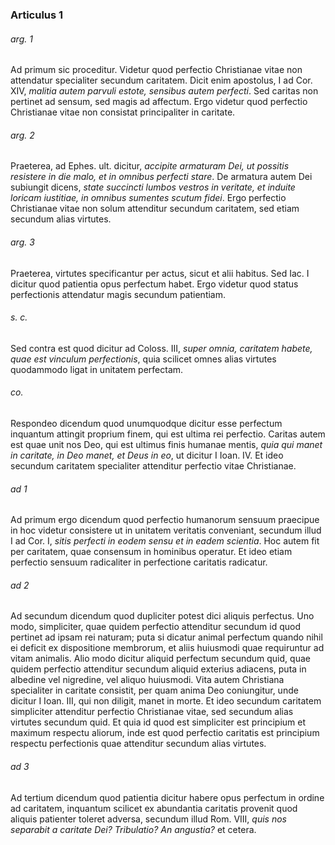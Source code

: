 ### Articulus 1

###### arg. 1
Ad primum sic proceditur. Videtur quod perfectio Christianae vitae non attendatur specialiter secundum caritatem. Dicit enim apostolus, I ad Cor. XIV, *malitia autem parvuli estote, sensibus autem perfecti*. Sed caritas non pertinet ad sensum, sed magis ad affectum. Ergo videtur quod perfectio Christianae vitae non consistat principaliter in caritate.

###### arg. 2
Praeterea, ad Ephes. ult. dicitur, *accipite armaturam Dei, ut possitis resistere in die malo, et in omnibus perfecti stare*. De armatura autem Dei subiungit dicens, *state succincti lumbos vestros in veritate, et induite loricam iustitiae, in omnibus sumentes scutum fidei*. Ergo perfectio Christianae vitae non solum attenditur secundum caritatem, sed etiam secundum alias virtutes.

###### arg. 3
Praeterea, virtutes specificantur per actus, sicut et alii habitus. Sed Iac. I dicitur quod patientia opus perfectum habet. Ergo videtur quod status perfectionis attendatur magis secundum patientiam.

###### s. c.
Sed contra est quod dicitur ad Coloss. III, *super omnia, caritatem habete, quae est vinculum perfectionis*, quia scilicet omnes alias virtutes quodammodo ligat in unitatem perfectam.

###### co.
Respondeo dicendum quod unumquodque dicitur esse perfectum inquantum attingit proprium finem, qui est ultima rei perfectio. Caritas autem est quae unit nos Deo, qui est ultimus finis humanae mentis, *quia qui manet in caritate, in Deo manet, et Deus in eo*, ut dicitur I Ioan. IV. Et ideo secundum caritatem specialiter attenditur perfectio vitae Christianae.

###### ad 1
Ad primum ergo dicendum quod perfectio humanorum sensuum praecipue in hoc videtur consistere ut in unitatem veritatis conveniant, secundum illud I ad Cor. I, *sitis perfecti in eodem sensu et in eadem scientia*. Hoc autem fit per caritatem, quae consensum in hominibus operatur. Et ideo etiam perfectio sensuum radicaliter in perfectione caritatis radicatur.

###### ad 2
Ad secundum dicendum quod dupliciter potest dici aliquis perfectus. Uno modo, simpliciter, quae quidem perfectio attenditur secundum id quod pertinet ad ipsam rei naturam; puta si dicatur animal perfectum quando nihil ei deficit ex dispositione membrorum, et aliis huiusmodi quae requiruntur ad vitam animalis. Alio modo dicitur aliquid perfectum secundum quid, quae quidem perfectio attenditur secundum aliquid exterius adiacens, puta in albedine vel nigredine, vel aliquo huiusmodi. Vita autem Christiana specialiter in caritate consistit, per quam anima Deo coniungitur, unde dicitur I Ioan. III, qui non diligit, manet in morte. Et ideo secundum caritatem simpliciter attenditur perfectio Christianae vitae, sed secundum alias virtutes secundum quid. Et quia id quod est simpliciter est principium et maximum respectu aliorum, inde est quod perfectio caritatis est principium respectu perfectionis quae attenditur secundum alias virtutes.

###### ad 3
Ad tertium dicendum quod patientia dicitur habere opus perfectum in ordine ad caritatem, inquantum scilicet ex abundantia caritatis provenit quod aliquis patienter toleret adversa, secundum illud Rom. VIII, *quis nos separabit a caritate Dei? Tribulatio? An angustia?* et cetera.

